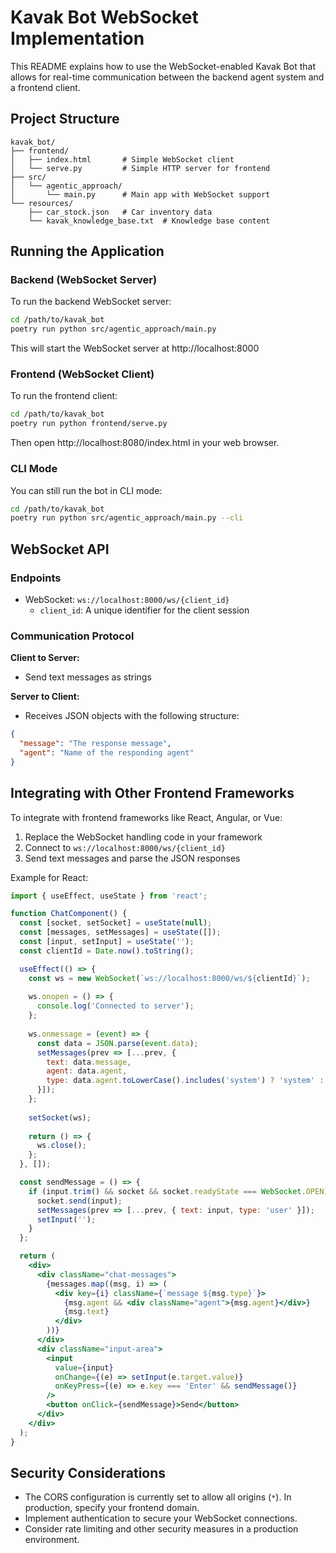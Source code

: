 # Kavak Bot WebSocket Implementation

This README explains how to use the WebSocket-enabled Kavak Bot that allows for real-time communication between the backend agent system and a frontend client.

## Project Structure

```
kavak_bot/
├── frontend/
│   ├── index.html       # Simple WebSocket client
│   └── serve.py         # Simple HTTP server for frontend
├── src/
│   └── agentic_approach/
│       └── main.py      # Main app with WebSocket support
└── resources/
    ├── car_stock.json   # Car inventory data
    └── kavak_knowledge_base.txt  # Knowledge base content
```

## Running the Application

### Backend (WebSocket Server)

To run the backend WebSocket server:

```bash
cd /path/to/kavak_bot
poetry run python src/agentic_approach/main.py
```

This will start the WebSocket server at http://localhost:8000

### Frontend (WebSocket Client)

To run the frontend client:

```bash
cd /path/to/kavak_bot
poetry run python frontend/serve.py
```

Then open http://localhost:8080/index.html in your web browser.

### CLI Mode

You can still run the bot in CLI mode:

```bash
cd /path/to/kavak_bot
poetry run python src/agentic_approach/main.py --cli
```

## WebSocket API

### Endpoints

- WebSocket: `ws://localhost:8000/ws/{client_id}`
  - `client_id`: A unique identifier for the client session

### Communication Protocol

**Client to Server:**
- Send text messages as strings

**Server to Client:**
- Receives JSON objects with the following structure:
```json
{
  "message": "The response message",
  "agent": "Name of the responding agent"
}
```

## Integrating with Other Frontend Frameworks

To integrate with frontend frameworks like React, Angular, or Vue:

1. Replace the WebSocket handling code in your framework
2. Connect to `ws://localhost:8000/ws/{client_id}`
3. Send text messages and parse the JSON responses

Example for React:
```jsx
import { useEffect, useState } from 'react';

function ChatComponent() {
  const [socket, setSocket] = useState(null);
  const [messages, setMessages] = useState([]);
  const [input, setInput] = useState('');
  const clientId = Date.now().toString();

  useEffect(() => {
    const ws = new WebSocket(`ws://localhost:8000/ws/${clientId}`);
    
    ws.onopen = () => {
      console.log('Connected to server');
    };
    
    ws.onmessage = (event) => {
      const data = JSON.parse(event.data);
      setMessages(prev => [...prev, {
        text: data.message,
        agent: data.agent,
        type: data.agent.toLowerCase().includes('system') ? 'system' : 'assistant'
      }]);
    };
    
    setSocket(ws);
    
    return () => {
      ws.close();
    };
  }, []);

  const sendMessage = () => {
    if (input.trim() && socket && socket.readyState === WebSocket.OPEN) {
      socket.send(input);
      setMessages(prev => [...prev, { text: input, type: 'user' }]);
      setInput('');
    }
  };

  return (
    <div>
      <div className="chat-messages">
        {messages.map((msg, i) => (
          <div key={i} className={`message ${msg.type}`}>
            {msg.agent && <div className="agent">{msg.agent}</div>}
            {msg.text}
          </div>
        ))}
      </div>
      <div className="input-area">
        <input
          value={input}
          onChange={(e) => setInput(e.target.value)}
          onKeyPress={(e) => e.key === 'Enter' && sendMessage()}
        />
        <button onClick={sendMessage}>Send</button>
      </div>
    </div>
  );
}
```

## Security Considerations

- The CORS configuration is currently set to allow all origins (`*`). In production, specify your frontend domain.
- Implement authentication to secure your WebSocket connections.
- Consider rate limiting and other security measures in a production environment.
